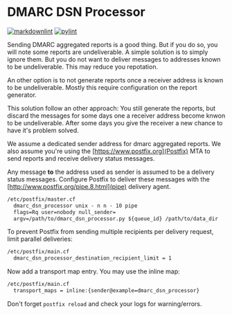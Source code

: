 # DMARC DSN Processor

[![markdownlint](https://github.com/andreasschulze/dmarc_dsn_processor/actions/workflows/markdownlint.yml/badge.svg)](https://github.com/andreasschulze/dmarc_dsn_processor/actions/workflows/markdownlint.yml)
[![pylint](https://github.com/andreasschulze/dmarc_dsn_processor/actions/workflows/pylint.yml/badge.svg)](https://github.com/andreasschulze/dmarc_dsn_processor/actions/workflows/pylint.yml)

Sending DMARC aggregated reports is a good thing. But if you do so, you will
note some reports are undeliverable. A simple solution is to simply ignore them.
But you do not want to deliver messages to addresses known to be undeliverable.
This may reduce you repotation.

An other option is to not generate reports once a receiver address is known to
be undeliverable. Mostly this require configuration on the report generator.

This solution follow an other approach: You still generate the reports, but
discard the messages for some days one a receiver address become knwon to be
undeliverable. After some days you give the receiver a new chance to have it's
problem solved.

We assume a dedicated sender address for dmarc aggregated reports. We also
assume you're using the [https://www.postfix.org](Postfix) MTA to send reports
and receive delivery status messages.

Any message **to** the address used as sender is assumed to be a delivery
status messages. Configure Postfix to deliver these messages with the
[http://www.postfix.org/pipe.8.html](pipe) delivery agent.

```txt
/etc/postfix/master.cf
  dmarc_dsn_processor unix - n n - 10 pipe
  flags=Rq user=nobody null_sender=
  argv=/path/to/dmarc_dsn_processor.py ${queue_id} /path/to/data_dir
```

To prevent Postfix from sending multiple recipients per delivery
request, limit parallel deliveries:

```txt
/etc/postfix/main.cf
  dmarc_dsn_processor_destination_recipient_limit = 1
```

Now add a transport map entry. You may use the inline map:

```txt
/etc/postfix/main.cf
  transport_maps = inline:{sender@example=dmarc_dsn_processor}
```

Don't forget `postfix reload` and check your logs for warning/errors.
